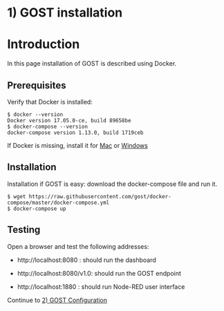 # 1) GOST installation

# Introduction

In this page installation of GOST is described using Docker.

## Prerequisites

Verify that Docker is installed:

```
$ docker --version
Docker version 17.05.0-ce, build 89658be
$ docker-compose --version
docker-compose version 1.13.0, build 1719ceb
```

If Docker is missing, install it for <a href="https://docs.docker.com/docker-for-mac/install/#download-docker-for-mac">Mac</a> or <A href="https://docs.docker.com/docker-for-windows/install/">Windows</a>

## Installation

Installation if GOST is easy: download the docker-compose file and run it.

```
$ wget https://raw.githubusercontent.com/gost/docker-compose/master/docker-compose.yml
$ docker-compose up
```

## Testing

Open a browser and test the following addresses:

- http://localhost:8080 : should run the dashboard

- http://localhost:8080/v1.0: should run the GOST endpoint

- http://localhost:1880 : should run Node-RED user interface

Continue to <a href="2_configuration.md">2) GOST Configuration</a>







